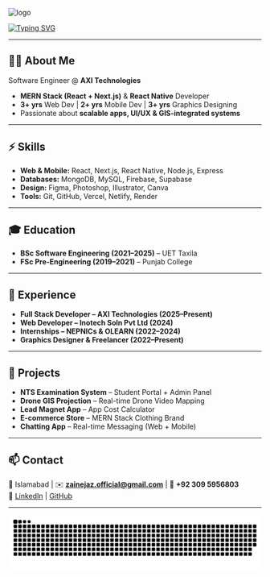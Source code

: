 ![logo](https://github.com/ZainEjaz24/Zain-Ejaz/blob/main/Banner.png)

<a href="https://git.io/typing-svg">
  <img src="https://readme-typing-svg.demolab.com?font=Indie+Flower&size=35&pause=100&color=00FFFF&center=true&vCenter=true&width=500&lines=Hi!+I'm+Zain+Ejaz;Good+to+see+you+here!" alt="Typing SVG" />
</a>

---

## 👨‍💻 About Me
Software Engineer @ **AXI Technologies**  
- **MERN Stack (React + Next.js)** & **React Native** Developer  
- **3+ yrs** Web Dev | **2+ yrs** Mobile Dev | **3+ yrs** Graphics Designing  
- Passionate about **scalable apps, UI/UX & GIS-integrated systems**

---

## ⚡ Skills
- **Web & Mobile:** React, Next.js, React Native, Node.js, Express  
- **Databases:** MongoDB, MySQL, Firebase, Supabase  
- **Design:** Figma, Photoshop, Illustrator, Canva  
- **Tools:** Git, GitHub, Vercel, Netlify, Render  

---

## 🎓 Education
- **BSc Software Engineering (2021–2025)** – UET Taxila  
- **FSc Pre-Engineering (2019–2021)** – Punjab College  

---

## 💼 Experience
- **Full Stack Developer – AXI Technologies (2025–Present)**  
- **Web Developer – Inotech Soln Pvt Ltd (2024)**  
- **Internships – NEPNICs & OLEARN (2022–2024)**  
- **Graphics Designer & Freelancer (2022–Present)**  

---

## 🚀 Projects
- **NTS Examination System** – Student Portal + Admin Panel  
- **Drone GIS Projection** – Real-time Drone Video Mapping  
- **Lead Magnet App** – App Cost Calculator  
- **E-commerce Store** – MERN Stack Clothing Brand  
- **Chatting App** – Real-time Messaging (Web + Mobile)  

---

## 📫 Contact
📍 Islamabad | ✉️ **zainejaz.official@gmail.com** | 📱 **+92 309 5956803**  
🔗 [LinkedIn](https://linkedin.com/in/zain-ejaz0324) | [GitHub](https://github.com/ZainEjaz24)

---

<div align="center">
  <img src="https://github.com/1999AZZAR/1999AZZAR/blob/main/resources/img/grid-snake.svg" alt="snake" />
</div>
